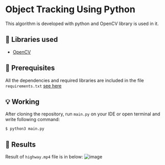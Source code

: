 # Object Tracking Using Python

This algorithm is developed with python and OpenCV library is used in it.

## :hammer: Libraries used 

- [OpenCV](https://opencv.org/)

## :key: Prerequisites
All the dependencies and required libraries are included in the file <code>requirements.txt</code> [see here](https://github.com/rezaAdinepour/Persian-Handwritten-Digit-Recognition/blob/main/requirements.txt)

## :bulb: Working
After cloning the repository, run <code>main.py</code> on your IDE or open terminal and write following command:
```
$ python3 main.py
```

## :floppy_disk: Results
Result of <code>highway.mp4</code> file is in below:
![image](Result/Figure_1.png)
